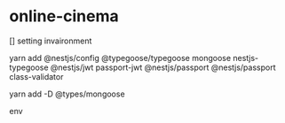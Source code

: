 <!-- @format -->

# online-cinema

[] setting invaironment

yarn add @nestjs/config @typegoose/typegoose mongoose nestjs-typegoose
@nestjs/jwt passport-jwt @nestjs/passport @nestjs/passport class-validator

yarn add -D @types/mongoose

env
